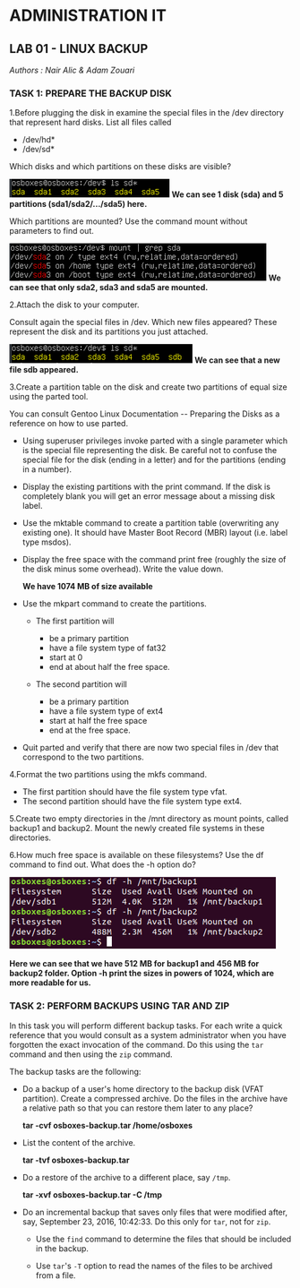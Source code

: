 # ADMINISTRATION IT
## LAB 01 - LINUX BACKUP
_Authors : Nair Alic & Adam Zouari_

### TASK 1: PREPARE THE BACKUP DISK

1.Before plugging the disk in examine the special files in the /dev directory that represent hard disks. List all files called

- /dev/hd*
- /dev/sd*

Which disks and which partitions on these disks are visible?

![](images/sda-files.png)
**We can see 1 disk (sda) and 5 partitions (sda1/sda2/.../sda5) here.**

Which partitions are mounted? Use the command mount without parameters to find out.

![](images/partitions-mounted.png)
**We can see that only sda2, sda3 and sda5 are mounted.**

2.Attach the disk to your computer.

Consult again the special files in /dev. Which new files appeared? These represent the disk and its partitions you just attached.

![](images/sdb.png)
**We can see that a new file sdb appeared.**

3.Create a partition table on the disk and create two partitions of equal size using the parted tool.

You can consult Gentoo Linux Documentation -- Preparing the Disks as a reference on how to use parted.

- Using superuser privileges invoke parted with a single parameter which is the special file representing the disk. Be careful not to confuse the special file for the disk (ending in a letter) and for the partitions (ending in a number).

- Display the existing partitions with the print command. If the disk is completely blank you will get an error message about a missing disk label.

- Use the mktable command to create a partition table (overwriting any existing one). It should have Master Boot Record (MBR) layout (i.e. label type msdos).

- Display the free space with the command print free (roughly the size of the disk minus some overhead). Write the value down.

  **We have 1074 MB of size available**

- Use the mkpart command to create the partitions.

	- The first partition will
		- be a primary partition
		- have a file system type of fat32
		- start at 0
		- end at about half the free space.
		
	- The second partition will
		- be a primary partition
		- have a file system type of ext4
		- start at half the free space
		- end at the free space.
	
- Quit parted and verify that there are now two special files in /dev that correspond to the two partitions.

4.Format the two partitions using the mkfs command.

- The first partition should have the file system type vfat.
- The second partition should have the file system type ext4.

5.Create two empty directories in the /mnt directory as mount points, called backup1 and backup2. Mount the newly created file systems in these directories.

6.How much free space is available on these filesystems? Use the df command to find out. What does the -h option do?

![](images/df-backup-folder.png)

**Here we can see that we have 512 MB for backup1 and 456 MB for backup2 folder. Option -h print the sizes in powers of 1024, which are more readable for us.**

### TASK 2: PERFORM BACKUPS USING TAR AND ZIP

In this task you will perform different backup tasks. For each write a quick reference that you would consult as a system administrator when you have forgotten the exact invocation of the command. Do this using the `tar` command and then using the `zip` command.

The backup tasks are the following:

- Do a backup of a user's home directory to the backup disk (VFAT partition). Create a compressed archive. Do the files in the archive have a relative path so that you can restore them later to any place?

  **tar -cvf osboxes-backup.tar /home/osboxes**

  

- List the content of the archive.

  **tar -tvf osboxes-backup.tar**

- Do a restore of the archive to a different place, say `/tmp`.

  **tar -xvf osboxes-backup.tar -C /tmp**

- Do an incremental backup that saves only files that were modified after, say, September 23, 2016, 10:42:33. Do this only for `tar`, not for `zip`.

  - Use the `find` command to determine the files that should be included in the backup.

    

  - Use `tar`'s `-T` option to read the names of the files to be archived from a file.

    